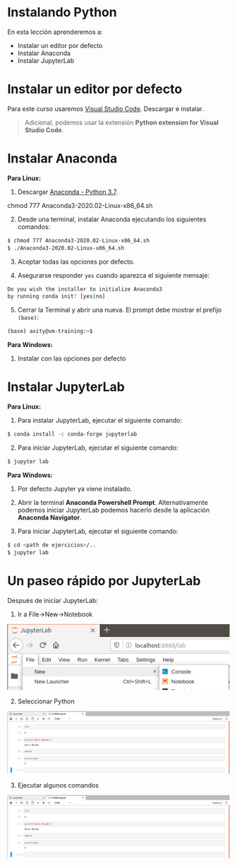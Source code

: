 # Instalando Python

En esta lección aprenderemos a:

- Instalar un editor por defecto
- Instalar Anaconda
- Instalar JupyterLab

# Instalar un editor por defecto

Para este curso usaremos [Visual Studio Code](https://code.visualstudio.com/download). Descargar e instalar.

> Adicional, podemos usar la extensión **Python extension for Visual Studio Code**.

# Instalar Anaconda

**Para Linux:**

1. Descargar [Anaconda - Python 3.7](https://www.anaconda.com/distribution/).

chmod 777 Anaconda3-2020.02-Linux-x86_64.sh

2. Desde una terminal, instalar Anaconda ejecutando los siguientes comandos:

```bash
$ chmod 777 Anaconda3-2020.02-Linux-x86_64.sh
$ ./Anaconda3-2020.02-Linux-x86_64.sh
```
3. Aceptar todas las opciones por defecto.

4. Asegurarse responder `yes` cuando aparezca el siguiente mensaje:

```bash
Do you wish the installer to initialize Anaconda3
by running conda init? [yes|no]
```

5. Cerrar la Terminal y abrir una nueva. El prompt debe mostrar el prefijo `(base)`:
```bash
(base) axity@vm-training:~$
```

**Para Windows:**

1. Instalar con las opciones por defecto

# Instalar JupyterLab

**Para Linux:**

1. Para instalar JupyterLab, ejecutar el siguiente comando:

```bash
$ conda install -c conda-forge jupyterlab
```

2. Para iniciar JupyterLab, ejecutar el siguiente comando:

```bash
$ jupyter lab
```

**Para Windows:**

1. Por defecto Jupyter ya viene instalado.

1. Abrir la terminal **Anaconda Powershell Prompt**. Alternativamente podemos iniciar JupyterLab podemos hacerlo desde la aplicación **Anaconda Navigator**.

1. Para iniciar JupyterLab, ejecutar el siguiente comando:

```bash
$ cd <path de ejercicios>/..
$ jupyter lab
```

# Un paseo rápido por JupyterLab

Después de iniciar JupyterLab:

1. Ir a File->New->Notebook

![img_03_jupyter_01](images/img_03_jupyter_01.png)

2. Seleccionar Python

![img_03_jupyter_03](images/img_03_jupyter_03.png)

3. Ejecutar algunos comandos

![img_03_jupyter_03](images/img_03_jupyter_03.png)
